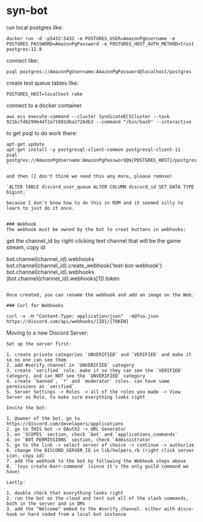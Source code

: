 # syn-bot

run local postgres like:
```
docker run -d -p5432:5432 -e POSTGRES_USER=AmazonPgUsername -e POSTGRES_PASSWORD=AmazonPgPassword -e POSTGRES_HOST_AUTH_METHOD=trust postgres:12.8
```

connect like:
```
psql postgres://AmazonPgUsername:AmazonPgPassword@localhost/postgres
```

create test queue tables like:
```
POSTGRES_HOST=localhost rake
```

connect to a docker container
```
aws ecs execute-command --cluster SyndicateECSCluster --task 921bcfd8299644f2a71681d6a2726db3 --command "/bin/bash" --interactive
```

to get psql to do work there:
```
apt-get update
apt-get install -y postgresql-client-common postgresql-client-11
psql postgres://AmazonPgUsername:AmazonPgPassword@${POSTGRES_HOST}/postgres
``

and then (I don't think we need this any more, please remove)

`ALTER TABLE discord_user_queue ALTER COLUMN discord_id SET DATA TYPE bigint;`

because I don't know how to do this in ROM and it seemed silly to learn to just do it once.


### Webhook
The webhook must be owned by the bot to creat buttons in webhooks:

```
get the channel_id by right-clicking text channel that will be the game stream, copy id

bot.channel(channel_id).webhooks
bot.channel(channel_id).create_webhook('test-bot-webhook')
bot.channel(channel_id).webhooks
(bot.channel(channel_id).webhooks[1]).token
```

Once created, you can rename the webhook and add an image on the Web.

### Curl for Webhooks

curl -v -H "Content-Type: application/json"  -d@foo.json https://discord.com/api/webhooks/{ID}/{TOKEN}
```

Moving to a new Discord Server:
```
Set up the server first:

1. create private categories `UNVERIFIED` and `VERIFIED` and make it so no one can see them
2. add #verify channel in `UNVERIFIED` category
3. create `verified` role. make it so they can see the `VERIFIED` category, and can NOT see the `UNVERIFIED` category
4. create `banned`, `*` and `moderator` roles. can have same permissions as `verified`
5. Server Settings -> Roles -> all of the roles you made -> View Server as Role, to make sure everything looks right

Invite the bot:

1. @owner of the bot, go to https://discord.com/developers/applications
2. go to THIS bot -> OAuth2 -> URL Generator
3. on `SCOPES` section, check `bot` and `applications.commands`
4. on `BOT PERMISSIONS` section, check `Administrator`
5. go to the link -> select server of choice -> continue -> authorize
6. change the DISCORD_SERVER_ID in lib/helpers.rb (right click server icon, copy id)
7. add the webhook to the bot by following the Webhook steps above
8. `toys create-barr-command` (since it's the only guild command we have)

Lastly:

1. double check that everything looks right
2. run the bot on the cloud and test out all of the slash commands, both in the server and in DMs
3. add the "Welcome" embed to the #verify channel. either with disco-hook or hard coded from a local bot instance
```
